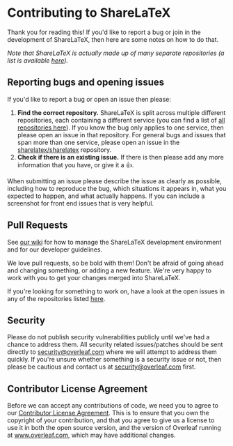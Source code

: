 Contributing to ShareLaTeX
==========================

Thank you for reading this! If you'd like to report a bug or join in the development
of ShareLaTeX, then here are some notes on how to do that.

*Note that ShareLaTeX is actually made up of many separate repositories (a list is available
[here](https://github.com/sharelatex/sharelatex/blob/master/README.md#other-repositories)).* 

Reporting bugs and opening issues
---------------------------------

If you'd like to report a bug or open an issue then please:

1. **Find the correct repository.** ShareLaTeX is split across multiple different repositories, each containing a different service (you can find a list of [all repositories here](https://github.com/sharelatex/sharelatex/blob/master/README.md#other-repositories)). If you know the bug only applies to one service, then please open an issue in that repository. For general bugs and issues that span more than one service, please open an issue in the [sharelatex/sharelatex](https://github.com/sharelatex/sharelatex) repository.
2. **Check if there is an existing issue.** If there is then please add
   any more information that you have, or give it a 👍.

When submitting an issue please describe the issue as clearly as possible, including how to
reproduce the bug, which situations it appears in, what you expected to happen, and what actually happens.
If you can include a screenshot for front end issues that is very helpful.

Pull Requests
-------------

See [our wiki](https://github.com/sharelatex/sharelatex/wiki)
for how to manage the ShareLaTeX development environment and for our developer guidelines.

We love pull requests, so be bold with them! Don't be afraid of going ahead
and changing something, or adding a new feature. We're very happy to work with you
to get your changes merged into ShareLaTeX.

If you're looking for something to work on, have a look at the open issues in any of the repositories listed [here](https://github.com/sharelatex/sharelatex/blob/master/README.md#other-repositories).

Security
--------

Please do not publish security vulnerabilities publicly until we've had a chance
to address them. All security related issues/patches should be sent directly to
security@overleaf.com where we will attempt to address them quickly. If you're
unsure whether something is a security issue or not, then please be cautious and
contact us at security@overleaf.com first.

Contributor License Agreement
-----------------------------

Before we can accept any contributions of code, we need you to agree to our 
[Contributor License Agreement](https://docs.google.com/forms/d/e/1FAIpQLSef79XH3mb7yIiMzZw-yALEegS-wyFetvjTiNBfZvf_IHD2KA/viewform?usp=sf_link).
This is to ensure that you own the copyright of your contribution, and that you
agree to give us a license to use it in both the open source version, and the version
of Overleaf running at www.overleaf.com, which may have additional changes.
